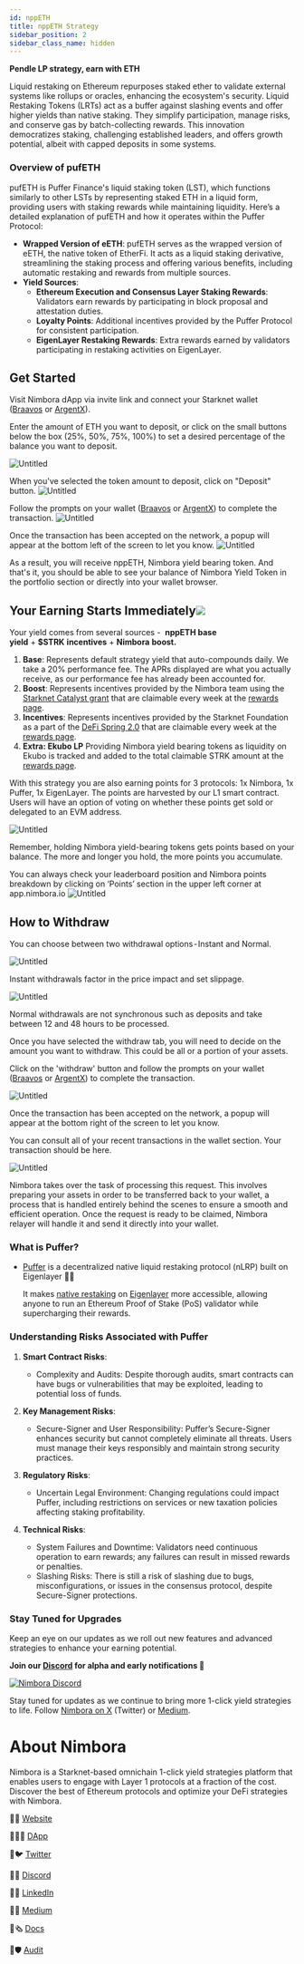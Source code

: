 ```yaml
---
id: nppETH
title: nppETH Strategy
sidebar_position: 2
sidebar_class_name: hidden
---
```


**Pendle LP strategy, earn with ETH**

Liquid restaking on Ethereum repurposes staked ether to validate external systems like rollups or oracles, enhancing the ecosystem's security. Liquid Restaking Tokens (LRTs) act as a buffer against slashing events and offer higher yields than native staking. They simplify participation, manage risks, and conserve gas by batch-collecting rewards. This innovation democratizes staking, challenging established leaders, and offers growth potential, albeit with capped deposits in some systems. 

### Overview of pufETH

pufETH is Puffer Finance's liquid staking token (LST), which functions similarly to other LSTs by representing staked ETH in a liquid form, providing users with staking rewards while maintaining liquidity. Here’s a detailed explanation of pufETH and how it operates within the Puffer Protocol:

- **Wrapped Version of eETH**: pufETH serves as the wrapped version of eETH, the native token of EtherFi. It acts as a liquid staking derivative, streamlining the staking process and offering various benefits, including automatic restaking and rewards from multiple sources.
- **Yield Sources**:
    - **Ethereum Execution and Consensus Layer Staking Rewards**: Validators earn rewards by participating in block proposal and attestation duties.
    - **Loyalty Points**: Additional incentives provided by the Puffer Protocol for consistent participation.
    - **EigenLayer Restaking Rewards**: Extra rewards earned by validators participating in restaking activities on EigenLayer.


## Get Started[](https://docs.nimbora.io/docs/concepts/products/earn/pendle_lp_integration/nppETH#get-started)

Visit Nimbora dApp via invite link and connect your Starknet wallet ([Braavos](https://braavos.app/) or [ArgentX](https://argent.xyz/)).

Enter the amount of ETH you want to deposit, or click on the small buttons below the box (25%, 50%, 75%, 100%) to set a desired percentage of the balance you want to deposit.

![Untitled](../../../../../static/content/stategy_nppeth/main.png)


When you've selected the token amount to deposit, click on "Deposit" button. 
![Untitled](../../../../../static/content/stategy_nppeth/deposit.png)

Follow the prompts on your wallet ([Braavos](https://braavos.app/) or [ArgentX](https://argent.xyz/)) to complete the transaction.
![Untitled](../../../../../static/content/stategy_nppeth/deposit_confirm.png)


Once the transaction has been accepted on the network, a popup will appear at the bottom left of the screen to let you know.
![Untitled](../../../../../static/content/stategy_nppeth/deposit_accepted.png)


As a result, you will receive nppETH, Nimbora yield bearing token. And that's it, you should be able to see your balance of Nimbora Yield Token in the portfolio section or directly into your wallet browser.


## Your Earning Starts Immediately![](https://docs.nimbora.io/docs/concepts/products/earn/pendle_lp_integration/nppETH#your-earning-starts-immediately)

Your yield comes from several sources -  **nppETH base yield** + **$STRK** **incentives** + **Nimbora** **boost.**

1. **Base**: Represents default strategy yield that auto-compounds daily.  We take a 20% performance fee. The APRs displayed are what you actually receive, as our performance fee has already been accounted for.
2. **Boost**: Represents incentives provided by the Nimbora team using the [Starknet Catalyst grant](https://medium.com/@Nimbora/nimbora-and-starknet-catalyst-program-14cc7f2f1ab5) that are claimable every week at the [rewards page](https://app.nimbora.io/rewards/).
3. **Incentives**: Represents incentives provided by the Starknet Foundation as a part of the [DeFi Spring 2.0](https://medium.com/@Nimbora/introducing-defi-spring-2-0-bigger-bolder-better-364bb96b02d6) that are claimable every week at the [rewards page](https://app.nimbora.io/rewards/).
4. **Extra: Ekubo LP** Providing Nimbora yield bearing tokens as liquidity on Ekubo is tracked and added to the total claimable STRK amount at the [rewards page](https://app.nimbora.io/rewards/).

With this strategy you are also earning points for 3 protocols: 1x Nimbora, 1x Puffer, 1x EigenLayer.
The points are harvested by our L1 smart contract. Users will have an option of voting on whether these points get sold or delegated to an EVM address. 

![Untitled](../../../../../static/content/stategy_nppeth/main_points.png)

Remember, holding Nimbora yield-bearing tokens gets points based on your balance. The more and longer you hold, the more points you accumulate.

You can always check your leaderboard position and Nimbora points breakdown by clicking on ‘Points’ section in the upper left corner at app.nimbora.io
![Untitled](../../../../../static/content/stategy_nppeth/points.png)



## How to Withdraw[](https://docs.nimbora.io/docs/concepts/products/earn/pendle_lp_integration/nppETH#how-to-withdraw)

You can choose between two withdrawal options - Instant and Normal.

![Untitled](../../../../../static/content/stategy_nppeth/withdraw.png)

Instant withdrawals factor in the price impact and set slippage. 

![Untitled](../../../../../static/content/stategy_nppeth/withdraw_normal.png)

Normal withdrawals are not synchronous such as deposits and take between 12 and 48 hours to be processed.

Once you have selected the withdraw tab, you will need to decide on the amount you want to withdraw. This could be all or a portion of your assets.

Click on the 'withdraw' button and follow the prompts on your wallet ([Braavos](https://braavos.app/) or [ArgentX](https://argent.xyz/)) to complete the transaction.

![Untitled](../../../../../static/content/stategy_nppeth/withdraw_confirm.png)

Once the transaction has been accepted on the network, a popup will appear at the bottom right of the screen to let you know.


You can consult all of your recent transactions in the wallet section. Your transaction should be here. 


![Untitled](../../../../../static/content/stategy_nppeth/recent.png)

Nimbora takes over the task of processing this request. This involves preparing your assets in order to be transferred back to your wallet, a process that is handled entirely behind the scenes to ensure a smooth and efficient operation. Once the request is ready to be claimed, Nimbora relayer will handle it and send it directly into your wallet.

### What is Puffer?

 - [Puffer](https://www.puffer.fi/)  is a decentralized native liquid restaking protocol (nLRP) built on Eigenlayer 🐡🤝
    
    It makes [native restaking](https://docs.puffer.fi/protocol/puffer-modules/#native-restaking-) on [Eigenlayer](https://www.eigenlayer.xyz/) more accessible, allowing anyone to run an Ethereum Proof of Stake (PoS) validator while supercharging their rewards.
  
### Understanding Risks Associated with Puffer

1. **Smart Contract Risks**:
   - Complexity and Audits: Despite thorough audits, smart contracts can have bugs or vulnerabilities that may be exploited, leading to potential loss of funds.

2. **Key Management Risks**:
   - Secure-Signer and User Responsibility: Puffer’s Secure-Signer enhances security but cannot completely eliminate all threats. Users must manage their keys responsibly and maintain strong security practices.

3. **Regulatory Risks**:
   - Uncertain Legal Environment: Changing regulations could impact Puffer, including restrictions on services or new taxation policies affecting staking profitability.

4. **Technical Risks**:
   - System Failures and Downtime: Validators need continuous operation to earn rewards; any failures can result in missed rewards or penalties.
   - Slashing Risks: There is still a risk of slashing due to bugs, misconfigurations, or issues in the consensus protocol, despite Secure-Signer protections.


### Stay Tuned for Upgrades

Keep an eye on our updates as we roll out new features and advanced strategies to enhance your earning potential.

**Join our [Discord](http://discord.gg/nimbora) for alpha and early notifications 🚀**

[![Nimbora Discord](../../../../../static/content/stategy_sstrk/Discord.png)](https://discord.gg/nimbora) 


Stay tuned for updates as we continue to bring more 1-click yield strategies to life. Follow [Nimbora on X](https://x.com/Nimbora_) (Twitter) or [Medium](https://medium.com/@Nimbora).

# **About Nimbora**

Nimbora is a Starknet-based omnichain 1-click yield strategies platform that enables users to engage with Layer 1 protocols at a fraction of the cost. Discover the best of Ethereum protocols and optimize your DeFi strategies with Nimbora.

🐧🌐 [Website](https://www.nimbora.io/)

🐧👨‍💻 [DApp](https://app.nimbora.io/)

🐧🐦 [Twitter](https://twitter.com/Nimbora_)

🐧👋 [Discord](http://discord.gg/nimbora)

🐧💼 [LinkedIn](https://www.linkedin.com/company/nimbora/)

🐧📖 [Medium](https://medium.com/@Nimbora)

🐧🗞️ [Docs](https://docs.nimbora.io/)

🐧🛡 [Audit](https://github.com/0xSpaceShard/nimbora_audit_report_yield_dex/blob/main/Nimbora%20Audit%20Report.pdf)